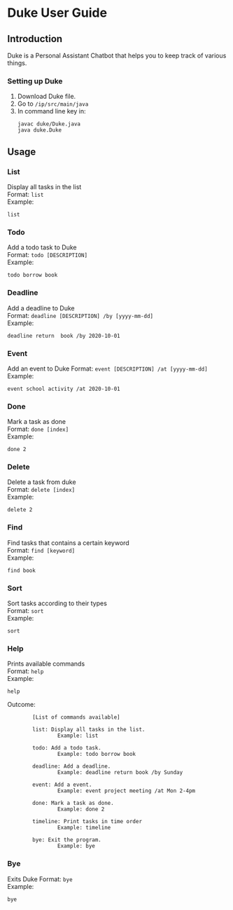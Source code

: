 # Duke User Guide

## Introduction
Duke is a Personal Assistant Chatbot that helps you to keep track of various things. 

### Setting up Duke
1. Download Duke file.
2. Go to `/ip/src/main/java`
3. In command line key in:
    ```
   javac duke/Duke.java
   java duke.Duke   
   ```
## Usage 
### List
Display all tasks in the list  
Format: `list`  
Example:
```$xslt
list
```

### Todo
Add a todo task to Duke  
Format: `todo [DESCRIPTION]`  
Example:
```$xslt
todo borrow book
```

### Deadline
Add a deadline to Duke  
Format: `deadline [DESCRIPTION] /by [yyyy-mm-dd]`  
Example:
```$xslt
deadline return  book /by 2020-10-01
```

### Event
Add an event to Duke
Format: `event [DESCRIPTION] /at [yyyy-mm-dd]`  
Example:
```$xslt
event school activity /at 2020-10-01
```

### Done
Mark a task as done  
Format: `done [index]`  
Example:
```$xslt
done 2
```

### Delete
Delete a task from duke  
Format: `delete [index]`  
Example:
```$xslt
delete 2
```

### Find
Find tasks that contains a certain keyword  
Format: `find [keyword]`  
Example:
```$xslt
find book
```

### Sort
Sort tasks according to their types  
Format: `sort`  
Example:
```$xslt
sort
```

### Help
Prints available commands  
Format: `help`  
Example:
```$xslt
help
```
Outcome:
```
        [List of commands available]

        list: Display all tasks in the list.
                Example: list

        todo: Add a todo task.
                Example: todo borrow book

        deadline: Add a deadline.
                Example: deadline return book /by Sunday

        event: Add a event.
                Example: event project meeting /at Mon 2-4pm

        done: Mark a task as done.
                Example: done 2

        timeline: Print tasks in time order
                Example: timeline

        bye: Exit the program.
                Example: bye

```
### Bye
Exits Duke
Format: `bye`  
Example:
```$xslt
bye
```
